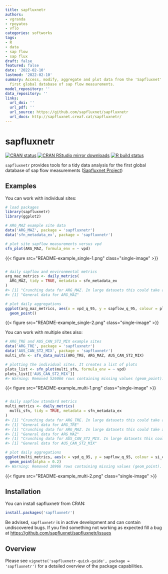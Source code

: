 ```yaml
---
title: sapfluxnetr
authors:
- vgranda
- rpoyatos
- vflo
categories: softworks
tags:
- R
- data
- sap flow
- sap flux
draft: false
featured: false
date: '2022-02-10'
lastmod: '2022-02-10'
summary: Access, modify, aggregate and plot data from the 'Sapfluxnet' project, the
  first global database of sap flow measurements.
model_repository: ''
data_repository: ''
links:
  url_doi: ''
  url_pdf: ''
  url_source: https://github.com/sapfluxnet/sapfluxnetr
  url_docs: http://sapfluxnet.creaf.cat/sapfluxnetr/
---
```

# sapfluxnetr

[![CRAN
status](https://www.r-pkg.org/badges/version/sapfluxnetr)](https://CRAN.R-project.org/package=sapfluxnetr)
[![CRAN RStudio mirror
downloads](https://cranlogs.r-pkg.org/badges/grand-total/sapfluxnetr?color=blue)](https://r-pkg.org/pkg/sapfluxnetr)
[![R build
status](https://github.com/sapfluxnet/sapfluxnetr/workflows/R-CMD-check/badge.svg)](https://github.com/sapfluxnet/sapfluxnetr/actions)

`sapfluxnetr` provides tools for a tidy data analysis for the first
global database of sap flow measurements ([Sapfluxnet
Project](http://sapfluxnet.creaf.cat))

## Examples

You can work with individual sites:

``` r
# load packages
library(sapfluxnetr)
library(ggplot2)

# ARG_MAZ example site data
data('ARG_MAZ', package = 'sapfluxnetr')
data('sfn_metadata_ex', package = 'sapfluxnetr')

# plot site sapflow measurements versus vpd
sfn_plot(ARG_MAZ, formula_env = ~ vpd)
```

{{< figure src="README-example_single-1.png" class="single-image" >}}

``` r

# daily sapflow and environmental metrics
arg_maz_metrics <- daily_metrics(
  ARG_MAZ, tidy = TRUE, metadata = sfn_metadata_ex
)
#> [1] "Crunching data for ARG_MAZ. In large datasets this could take a while"
#> [1] "General data for ARG_MAZ"

# plot daily aggregations
ggplot(arg_maz_metrics, aes(x = vpd_q_95, y = sapflow_q_95, colour = pl_code)) +
  geom_point()
```

{{< figure src="README-example_single-2.png" class="single-image" >}}

You can work with multiple sites also:

``` r
# ARG_TRE and AUS_CAN_ST2_MIX example sites
data('ARG_TRE', package = 'sapfluxnetr')
data('AUS_CAN_ST2_MIX', package = 'sapfluxnetr')
multi_sfn <- sfn_data_multi(ARG_TRE, ARG_MAZ, AUS_CAN_ST2_MIX)

# plotting the individual sites. It creates a list of plots
plots_list <- sfn_plot(multi_sfn, formula_env = ~ vpd)
plots_list[['AUS_CAN_ST2_MIX']]
#> Warning: Removed 526066 rows containing missing values (geom_point).
```

{{< figure src="README-example_multi-1.png" class="single-image" >}}

``` r

# daily sapflow standard metrics
multi_metrics <- daily_metrics(
  multi_sfn, tidy = TRUE, metadata = sfn_metadata_ex
)
#> [1] "Crunching data for ARG_TRE. In large datasets this could take a while"
#> [1] "General data for ARG_TRE"
#> [1] "Crunching data for ARG_MAZ. In large datasets this could take a while"
#> [1] "General data for ARG_MAZ"
#> [1] "Crunching data for AUS_CAN_ST2_MIX. In large datasets this could take a while"
#> [1] "General data for AUS_CAN_ST2_MIX"

# plot daily aggregations
ggplot(multi_metrics, aes(x = vpd_q_95, y = sapflow_q_95, colour = si_code)) +
  geom_point(alpha = 0.2)
#> Warning: Removed 10966 rows containing missing values (geom_point).
```

{{< figure src="README-example_multi-2.png" class="single-image" >}}

## Installation

You can install sapfluxnetr from CRAN:

``` r
install.packages('sapfluxnetr')
```

Be advised, `sapfluxnetr` is in active development and can contain
undiscovered bugs. If you find something not working as expected fill a
bug at <https://github.com/sapfluxnet/sapfluxnetr/issues>

## Overview

Please see
`vignette('sapfluxnetr-quick-guide', package = 'sapfluxnetr')` for a
detailed overview of the package capabilities.
